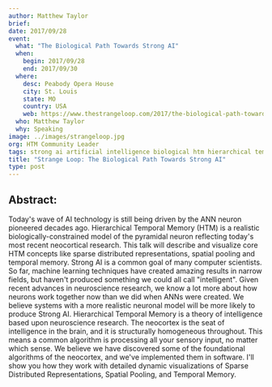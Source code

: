 ```yaml
---
author: Matthew Taylor
brief:
date: 2017/09/28
event:
  what: "The Biological Path Towards Strong AI"
  when:
    begin: 2017/09/28
    end: 2017/09/30
  where:
    desc: Peabody Opera House
    city: St. Louis
    state: MO
    country: USA
    web: https://www.thestrangeloop.com/2017/the-biological-path-towards-strong-ai.html
  who: Matthew Taylor
  why: Speaking
image: ../images/strangeloop.jpg
org: HTM Community Leader
tags: strong ai artificial intelligence biological htm hierarchical temporal memory computing strangeloop brain
title: "Strange Loop: The Biological Path Towards Strong AI"
type: post
---
```

## Abstract:

Today's wave of AI technology is still being driven by the ANN neuron pioneered
decades ago. Hierarchical Temporal Memory (HTM) is a realistic
biologically-constrained model of the pyramidal neuron reflecting today's most
recent neocortical research. This talk will describe and visualize core HTM
concepts like sparse distributed representations, spatial pooling and temporal
memory. Strong AI is a common goal of many computer scientists. So far, machine
learning techniques have created amazing results in narrow fields, but haven't
produced something we could all call "intelligent". Given recent advances in
neuroscience research, we know a lot more about how neurons work together now
than we did when ANNs were created. We believe systems with a more realistic
neuronal model will be more likely to produce Strong AI. Hierarchical Temporal
Memory is a theory of intelligence based upon neuroscience research. The
neocortex is the seat of intelligence in the brain, and it is structurally
homogeneous throughout. This means a common algorithm is processing all your
sensory input, no matter which sense. We believe we have discovered some of the
foundational algorithms of the neocortex, and we've implemented them in
software. I'll show you how they work with detailed dynamic visualizations of
Sparse Distributed Representations, Spatial Pooling, and Temporal Memory.
